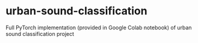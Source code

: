 # urban-sound-classification
Full PyTorch implementation (provided in Google Colab notebook) of urban sound classification project
